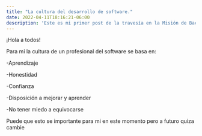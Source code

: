 ```yaml
---
title: "La cultura del desarrollo de software."
date: 2022-04-11T18:16:21-06:00
description: 'Este es mi primer post de la travesía en la Misión de Backend con Node JS de Launch X.'
---
```


¡Hola a todos!

Para mi la cultura de un profesional del software se basa en:

-Aprendizaje

-Honestidad

-Confianza

-Disposición a mejorar y aprender

-No tener miedo a equivocarse 

Puede que esto se importante para mi en este momento pero a futuro quiza cambie
